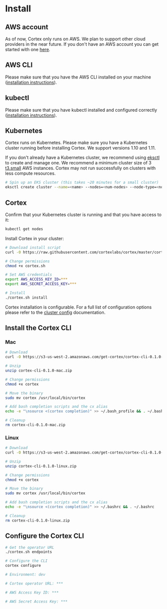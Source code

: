 # Install

## AWS account

As of now, Cortex only runs on AWS. We plan to support other cloud providers in the near future. If you don't have an AWS account you can get started with one [here](https://portal.aws.amazon.com/billing/signup#/start).

## AWS CLI

Please make sure that you have the AWS CLI installed on your machine ([installation instructions](https://docs.aws.amazon.com/cli/latest/userguide/installing.html)).

## kubectl

Please make sure that you have kubectl installed and configured correctly ([installation instructions](https://kubernetes.io/docs/tasks/tools/install-kubectl
)).

## Kubernetes

Cortex runs on Kubernetes. Please make sure you have a Kubernetes cluster running before installing Cortex. We support versions 1.10 and 1.11.

If you don't already have a Kubernetes cluster, we recommend using [eksctl](https://eksctl.io) to create and manage one. We recommend a minimum cluster size of 3 [t3.small](https://aws.amazon.com/ec2/instance-types) AWS instances. Cortex may not run successfully on clusters with less compute resources.

```bash
# Spin up an EKS cluster (this takes ~20 minutes for a small cluster)
eksctl create cluster --name=<name> --nodes=<num-nodes> --node-type=<node-type>
```

## Cortex

Confirm that your Kubernetes cluster is running and that you have access to it:

```bash
kubectl get nodes
```

Install Cortex in your cluster:

<!-- CORTEX_VERSION_MINOR -->

```bash
# Download install script
curl -O https://raw.githubusercontent.com/cortexlabs/cortex/master/cortex.sh

# Change permissions
chmod +x cortex.sh

# Set AWS credentials
export AWS_ACCESS_KEY_ID=***
export AWS_SECRET_ACCESS_KEY=***

# Install
./cortex.sh install
```

Cortex installation is configurable. For a full list of configuration options please refer to the [cluster config](cluster/config.md) documentation.

## Install the Cortex CLI

### Mac

<!-- CORTEX_VERSION_STABLE -->

```bash
# Download
curl -O https://s3-us-west-2.amazonaws.com/get-cortex/cortex-cli-0.1.0-mac.zip

# Unzip
unzip cortex-cli-0.1.0-mac.zip

# Change permissions
chmod +x cortex

# Move the binary
sudo mv cortex /usr/local/bin/cortex

# Add bash completion scripts and the cx alias
echo -e "\nsource <(cortex completion)" >> ~/.bash_profile && . ~/.bash_profile

# Cleanup
rm cortex-cli-0.1.0-mac.zip
```

### Linux

<!-- CORTEX_VERSION_STABLE -->

```bash
# Download
curl -O https://s3-us-west-2.amazonaws.com/get-cortex/cortex-cli-0.1.0-linux.zip

# Unzip
unzip cortex-cli-0.1.0-linux.zip

# Change permissions
chmod +x cortex

# Move the binary
sudo mv cortex /usr/local/bin/cortex

# Add bash completion scripts and the cx alias
echo -e "\nsource <(cortex completion)" >> ~/.bashrc && . ~/.bashrc

# Cleanup
rm cortex-cli-0.1.0-linux.zip
```

## Configure the Cortex CLI

```bash
# Get the operator URL
./cortex.sh endpoints

# Configure the CLI
cortex configure

# Environment: dev

# Cortex operator URL: ***

# AWS Access Key ID: ***

# AWS Secret Access Key: ***
```
